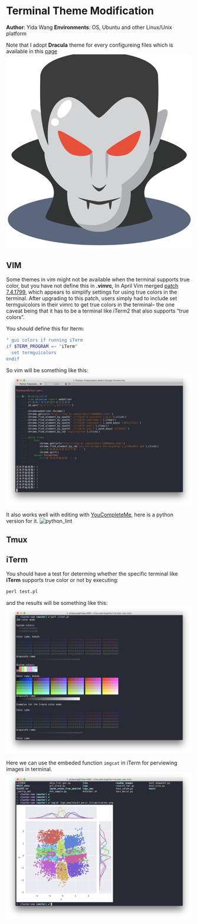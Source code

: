 # Terminal Theme Modification
**Author**: Yida Wang
**Environments**: OS, Ubuntu and other Linux/Unix platform

Note that I adopt **Dracula** theme for every configureing files which is 
available in this [page](https://draculatheme.com/)
![dracula](images/dracula.svg)


## VIM
Some themes in vim might not be available when the terminal supports true color, but you have not define this in **.vimrc**, In April Vim merged [patch 7.4.1799](https://groups.google.com/forum/#!topic/vim_dev/mAhjlVqpKts), which appears to simplify settings for using true colors in the terminal. After upgrading to this patch, users simply had to include set termguicolors in their vimrc to get true colors in the terminal– the one caveat being that it has to be a terminal like iTerm2 that also supports “true colors”.  

You should define this for Iterm:
```sh
" gui colors if running iTerm
if $TERM_PROGRAM =~ "iTerm"
  set termguicolors
endif
```

So vim will be something like this:
![vim](images/vim_dracula.png)

It also works well with editing with [YouCompleteMe](https://github.com/Valloric/YouCompleteMe), here is a python version for it.
![python_lint](python_lint.png)

## Tmux

## iTerm
You should have a test for determing whether the specific terminal like **iTerm** supports true color or not by executing:
```perl
perl test.pl
```
and the results will be something like this:
![iterm](images/true_color_test.png)

Here we can use the embeded function ```imgcat``` in iTerm for perviewing images in terminal.
![imgcat](images/imgcat.png)


